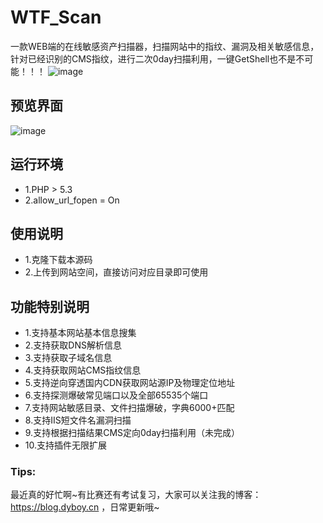 # WTF_Scan
一款WEB端的在线敏感资产扫描器，扫描网站中的指纹、漏洞及相关敏感信息，针对已经识别的CMS指纹，进行二次0day扫描利用，一键GetShell也不是不可能！！！
![image](https://upload-images.jianshu.io/upload_images/6661013-a5ca96416f635dc1.png)

## 预览界面
![image](https://upload-images.jianshu.io/upload_images/6661013-35d11c212e2a941d.png)
## 运行环境
- 1.PHP > 5.3
- 2.allow_url_fopen = On

## 使用说明
- 1.克隆下载本源码
- 2.上传到网站空间，直接访问对应目录即可使用

## 功能特别说明
- 1.支持基本网站基本信息搜集
- 2.支持获取DNS解析信息
- 3.支持获取子域名信息
- 4.支持获取网站CMS指纹信息
- 5.支持逆向穿透国内CDN获取网站源IP及物理定位地址
- 6.支持探测爆破常见端口以及全部65535个端口
- 7.支持网站敏感目录、文件扫描爆破，字典6000+匹配
- 8.支持IIS短文件名漏洞扫描
- 9.支持根据扫描结果CMS定向0day扫描利用（未完成）
- 10.支持插件无限扩展

### Tips:
最近真的好忙啊~有比赛还有考试复习，大家可以关注我的博客：https://blog.dyboy.cn ，日常更新哦~
